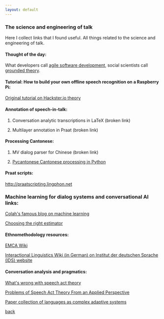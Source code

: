 ```yaml
---
layout: default
---
```


### The science and engineering of talk

Here I collect links that I found useful. All things related to the science and engineering of talk. 

#### Thought of the day: 

What developers call <a href="https://en.wikipedia.org/wiki/Agile_software_development">agile software development</a>, social scientists call <a href="https://en.wikipedia.org/wiki/Grounded_theory">grounded theory</a>.

#### Tutorial: How to build your own offline speech recognition on a Raspberry Pi:

<a href="https://www.hackster.io/dmitrywat/offline-speech-recognition-on-raspberry-pi-4-with-respeaker-c537e7">Original tutorial on Hackster.io theory</a>

#### Annotation of speech-in-talk:

1. Conversation analytic transcriptions in LaTeX (broken link)

2. Multilayer annotation in Praat (broken link)


#### Processing Cantonese: 

1. MV dialog parser for Chinese (broken link)

2. <a href="http://pycantonese.org/">Pycantonese Cantonese processing in Python</a>

#### Praat scripts:

http://praatscripting.lingphon.net


### Machine learning for dialog systems and conversational AI links:

 <a href="http://colah.github.io/">Colah's famous blog on machine learning
</a>


<a href="http://scikit-learn.org/stable/tutorial/machine_learning_map/index.html">Choosing the right estimator</a> 


#### Ethnomethodology resources:

<a href="http://emcawiki.net/Main_Page">EMCA Wiki</a> 



<a href="http://prowiki.ids-mannheim.de/bin/view/GAIS/WebLinks#Allgemeine_Informationen">Interactional Linguistics Wiki (in German) on Institut der deutschen Sprache (IDS) website</a>


#### Conversation analysis and pragmatics:

 <a href="https://link.springer.com/article/10.1007%2FBF01305842">What's wrong with speech act theory</a>

 <a href="https://www.researchgate.net/publication/227821140_Problems_of_Speech_Act_Theory_From_an_Applied_Perspective">Problems of Speech Act Theory From an Applied Perspective</a>

 <a href="https://www.amazon.com/Language-as-Complex-Adaptive-System/dp/144433400X">Paper collection of languages as complex adaptive systems
</a>


[back](./)
